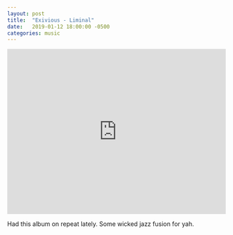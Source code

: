 ```yaml
---
layout: post
title:  "Exivious - Liminal"
date:   2019-01-12 18:00:00 -0500
categories: music
---
```


<iframe src="https://open.spotify.com/embed/album/2mWagyGiYtBQ1zcLhIpxzk" width="100%" height="380" frameborder="0" allowtransparency="true" allow="encrypted-media"></iframe>

Had this album on repeat lately. Some wicked jazz fusion for yah.